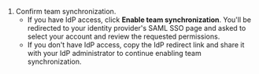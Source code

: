 1. Confirm team synchronization.
    * If you have IdP access, click **Enable team synchronization**. You'll be redirected to your identity provider's SAML SSO page and asked to select your account and review the requested permissions.
    * If you don't have IdP access, copy the IdP redirect link and share it with your IdP administrator to continue enabling team synchronization.
